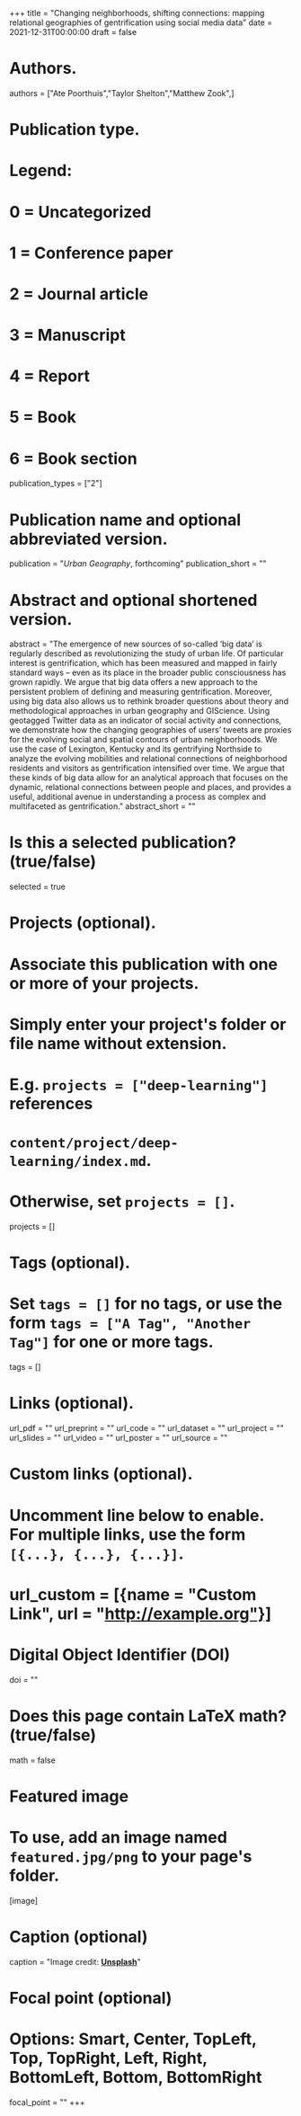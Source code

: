 +++
title = "Changing neighborhoods, shifting connections: mapping relational geographies of gentrification using social media data"
date = 2021-12-31T00:00:00
draft = false

# Authors.
authors = ["Ate Poorthuis","Taylor Shelton","Matthew Zook",]

# Publication type.
# Legend:
# 0 = Uncategorized
# 1 = Conference paper
# 2 = Journal article
# 3 = Manuscript
# 4 = Report
# 5 = Book
# 6 = Book section
publication_types = ["2"]

# Publication name and optional abbreviated version.
publication = "_Urban Geography_, forthcoming"
publication_short = ""

# Abstract and optional shortened version.
abstract = "The emergence of new sources of so-called ‘big data’ is regularly described as revolutionizing the study of urban life. Of particular interest is gentrification, which has been measured and mapped in fairly standard ways – even as its place in the broader public consciousness has grown rapidly. We argue that big data offers a new approach to the persistent problem of defining and measuring gentrification. Moreover, using big data also allows us to rethink broader questions about theory and methodological approaches in urban geography and GIScience. Using geotagged Twitter data as an indicator of social activity and connections, we demonstrate how the changing geographies of users’ tweets are proxies for the evolving social and spatial contours of urban neighborhoods. We use the case of Lexington, Kentucky and its gentrifying Northside to analyze the evolving mobilities and relational connections of neighborhood residents and visitors as gentrification intensified over time. We argue that these kinds of big data allow for an analytical approach that focuses on the dynamic, relational connections between people and places, and provides a useful, additional avenue in understanding a process as complex and multifaceted as gentrification."
abstract_short = ""

# Is this a selected publication? (true/false)
selected = true

# Projects (optional).
#   Associate this publication with one or more of your projects.
#   Simply enter your project's folder or file name without extension.
#   E.g. `projects = ["deep-learning"]` references 
#   `content/project/deep-learning/index.md`.
#   Otherwise, set `projects = []`.
projects = []

# Tags (optional).
#   Set `tags = []` for no tags, or use the form `tags = ["A Tag", "Another Tag"]` for one or more tags.
tags = []

# Links (optional).
url_pdf = ""
url_preprint = ""
url_code = ""
url_dataset = ""
url_project = ""
url_slides = ""
url_video = ""
url_poster = ""
url_source = ""

# Custom links (optional).
#   Uncomment line below to enable. For multiple links, use the form `[{...}, {...}, {...}]`.
# url_custom = [{name = "Custom Link", url = "http://example.org"}]

# Digital Object Identifier (DOI)
doi = ""

# Does this page contain LaTeX math? (true/false)
math = false

# Featured image
# To use, add an image named `featured.jpg/png` to your page's folder. 
[image]
  # Caption (optional)
  caption = "Image credit: [**Unsplash**](https://unsplash.com/photos/pLCdAaMFLTE)"

  # Focal point (optional)
  # Options: Smart, Center, TopLeft, Top, TopRight, Left, Right, BottomLeft, Bottom, BottomRight
  focal_point = ""
+++

